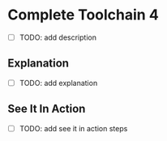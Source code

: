 # Complete Toolchain 4
- [ ] TODO: add description

## Explanation
- [ ] TODO: add explanation

## See It In Action
- [ ] TODO: add see it in action steps